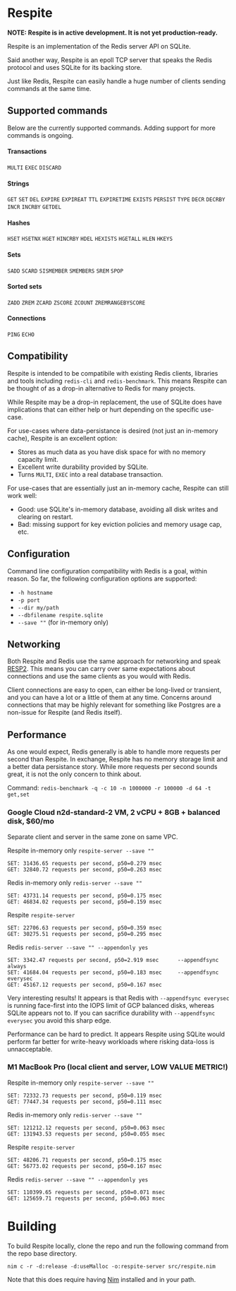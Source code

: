 # Respite

**NOTE: Respite is in active development. It is not yet production-ready.**

Respite is an implementation of the Redis server API on SQLite.

Said another way, Respite is an epoll TCP server that speaks the Redis protocol and uses SQLite for its backing store.

Just like Redis, Respite can easily handle a huge number of clients sending commands at the same time.

## Supported commands

Below are the currently supported commands. Adding support for more commands is ongoing.

#### Transactions

`MULTI`
`EXEC`
`DISCARD`

#### Strings

`GET`
`SET`
`DEL`
`EXPIRE`
`EXPIREAT`
`TTL`
`EXPIRETIME`
`EXISTS`
`PERSIST`
`TYPE`
`DECR`
`DECRBY`
`INCR`
`INCRBY`
`GETDEL`

#### Hashes

`HSET`
`HSETNX`
`HGET`
`HINCRBY`
`HDEL`
`HEXISTS`
`HGETALL`
`HLEN`
`HKEYS`

#### Sets

`SADD`
`SCARD`
`SISMEMBER`
`SMEMBERS`
`SREM`
`SPOP`

#### Sorted sets

`ZADD`
`ZREM`
`ZCARD`
`ZSCORE`
`ZCOUNT`
`ZREMRANGEBYSCORE`

#### Connections

`PING`
`ECHO`

## Compatibility

Respite is intended to be compatibile with existing Redis clients, libraries and tools including `redis-cli` and `redis-benchmark`. This means Respite can be thought of as a drop-in alternative to Redis for many projects.

While Respite may be a drop-in replacement, the use of SQLite does have implications that can either help or hurt depending on the specific use-case.

For use-cases where data-persistance is desired (not just an in-memory cache), Respite is an excellent option:
* Stores as much data as you have disk space for with no memory capacity limit.
* Excellent write durability provided by SQLite.
* Turns `MULTI`, `EXEC` into a real database transaction.

For use-cases that are essentially just an in-memory cache, Respite can still work well:
* Good: use SQLite's in-memory database, avoiding all disk writes and clearing on restart.
* Bad: missing support for key eviction policies and memory usage cap, etc.

## Configuration

Command line configuration compatibility with Redis is a goal, within reason. So far, the following configuration options are supported:

* `-h hostname`
* `-p port`
* `--dir my/path`
* `--dbfilename respite.sqlite`
* `--save ""` (for in-memory only)

## Networking

Both Respite and Redis use the same approach for networking and speak [RESP2](https://redis.io/docs/latest/develop/reference/protocol-spec/). This means you can carry over same expectations about connections and use the same clients as you would with Redis.

Client connections are easy to open, can either be long-lived or transient, and you can have a lot or a little of them at any time. Concerns around connections that may be highly relevant for something like Postgres are a non-issue for Respite (and Redis itself).

## Performance

As one would expect, Redis generally is able to handle more requests per second than Respite. In exchange, Respite has no memory storage limit and a better data persistance story. While more requests per second sounds great, it is not the only concern to think about.

Command: `redis-benchmark -q -c 10 -n 1000000 -r 100000 -d 64 -t get,set`

### Google Cloud n2d-standard-2 VM, 2 vCPU + 8GB + balanced disk, $60/mo

Separate client and server in the same zone on same VPC.

Respite in-memory only `respite-server --save ""`

```
SET: 31436.65 requests per second, p50=0.279 msec
GET: 32840.72 requests per second, p50=0.263 msec
```

Redis in-memory only `redis-server --save ""`

```
SET: 43731.14 requests per second, p50=0.175 msec
GET: 46834.02 requests per second, p50=0.159 msec
```

Respite `respite-server`

```
SET: 22706.63 requests per second, p50=0.359 msec
GET: 30275.51 requests per second, p50=0.295 msec
```

Redis `redis-server --save "" --appendonly yes`

```
SET: 3342.47 requests per second, p50=2.919 msec      --appendfsync always
SET: 41684.04 requests per second, p50=0.183 msec     --appendfsync everysec
GET: 45167.12 requests per second, p50=0.167 msec
```

Very interesting results! It appears is that Redis with `--appendfsync everysec` is running face-first into the IOPS limit of GCP balanced disks, whereas SQLite appears not to. If you can sacrifice durability with `--appendfsync everysec` you avoid this sharp edge.

Performance can be hard to predict. It appears Respite using SQLite would perform far better for write-heavy workloads where risking data-loss is unnacceptable.

### M1 MacBook Pro (local client and server, LOW VALUE METRIC!)

Respite in-memory only `respite-server --save ""`

```
SET: 72332.73 requests per second, p50=0.119 msec
GET: 77447.34 requests per second, p50=0.111 msec
```

Redis in-memory only `redis-server --save ""`

```
SET: 121212.12 requests per second, p50=0.063 msec
GET: 131943.53 requests per second, p50=0.055 msec
```

Respite `respite-server`

```
SET: 48206.71 requests per second, p50=0.175 msec
GET: 56773.02 requests per second, p50=0.167 msec
```

Redis `redis-server --save "" --appendonly yes`

```
SET: 110399.65 requests per second, p50=0.071 msec
GET: 125659.71 requests per second, p50=0.063 msec
```

# Building

To build Respite locally, clone the repo and run the following command from the repo base directory.

`nim c -r -d:release -d:useMalloc -o:respite-server src/respite.nim`

Note that this does require having [Nim](https://nim-lang.org/) installed and in your path.
